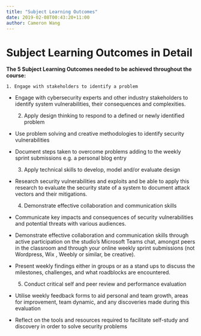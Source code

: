 ```yaml
---
title: "Subject Learning Outcomes"
date: 2019-02-08T00:43:20+11:00
author: Cameron Wang
---
```

# Subject Learning Outcomes in Detail
**The 5 Subject Learning Outcomes needed to be achieved throughout the course:**

	1. Engage with stakeholders to identify a problem

- Engage with cybersecurity experts and other industry stakeholders to identify system vulnerabilities, their consequences and complexities.

	2. Apply design thinking to respond to a defined or newly identified problem

- Use problem solving and creative methodologies to identify security vulnerabilities
- Document steps taken to overcome problems adding to the weekly sprint submissions e.g. a personal blog entry

	3. Apply technical skills to develop, model and/or evaluate design

- Research security vulnerabilities and exploits and be able to apply this research to evaluate the security state of a system to document attack vectors and their mitigations.

	4. Demonstrate effective collaboration and communication skills

- Communicate key impacts and consequences of security vulnerabilities and potential threats with various audiences.
- Demonstrate effective collaboration and communication skills through active participation on the studio’s Microsoft Teams chat, amongst peers in the classroom and through your online weekly sprint submissions (not Wordpress, Wix , Weebly or similar, be creative).
- Present weekly findings either in groups or as a stand ups to discuss the milestones, challenges, and what roadblocks are encountered.

	5. Conduct critical self and peer review and performance evaluation

- Utilise weekly feedback forms to aid personal and team growth, areas for improvement, team dynamic, and any discoveries made during this evaluation
- Reflect on the tools and resources required to facilitate self-study and discovery in order to solve security problems
